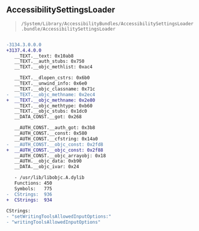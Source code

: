 ## AccessibilitySettingsLoader

> `/System/Library/AccessibilityBundles/AccessibilitySettingsLoader.bundle/AccessibilitySettingsLoader`

```diff

-3134.3.0.0.0
+3137.4.4.0.0
   __TEXT.__text: 0x10ab8
   __TEXT.__auth_stubs: 0x750
   __TEXT.__objc_methlist: 0xac4

   __TEXT.__dlopen_cstrs: 0x6b0
   __TEXT.__unwind_info: 0x6e0
   __TEXT.__objc_classname: 0x71c
-  __TEXT.__objc_methname: 0x2ec4
+  __TEXT.__objc_methname: 0x2e80
   __TEXT.__objc_methtype: 0xb60
   __TEXT.__objc_stubs: 0x1dc0
   __DATA_CONST.__got: 0x268

   __AUTH_CONST.__auth_got: 0x3b8
   __AUTH_CONST.__const: 0x580
   __AUTH_CONST.__cfstring: 0x14a0
-  __AUTH_CONST.__objc_const: 0x2fd8
+  __AUTH_CONST.__objc_const: 0x2f88
   __AUTH_CONST.__objc_arrayobj: 0x18
   __AUTH.__objc_data: 0xb90
   __DATA.__objc_ivar: 0x24

   - /usr/lib/libobjc.A.dylib
   Functions: 450
   Symbols:   775
-  CStrings:  936
+  CStrings:  934
 
CStrings:
- "setWritingToolsAllowedInputOptions:"
- "writingToolsAllowedInputOptions"

```
